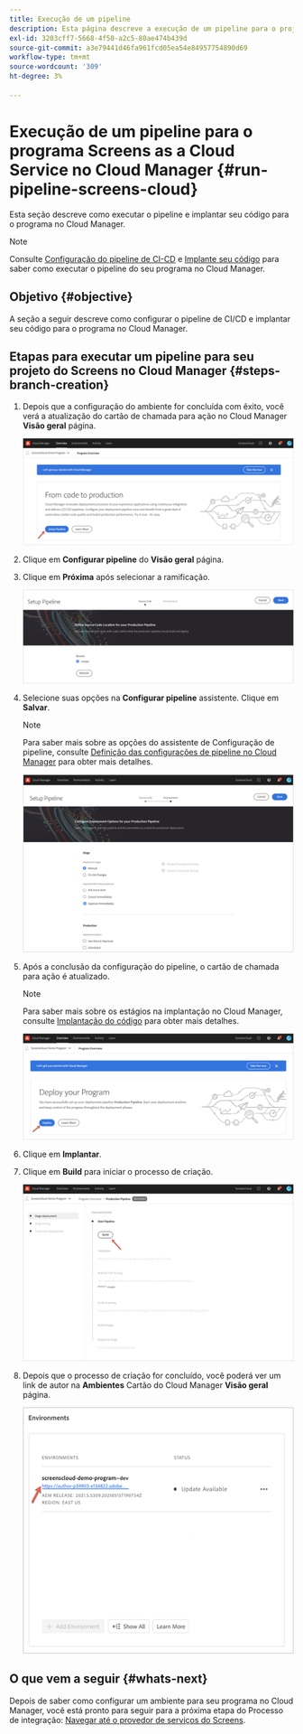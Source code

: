 ```yaml
---
title: Execução de um pipeline
description: Esta página descreve a execução de um pipeline para o projeto Screens as Cloud Service no Cloud Manager.
exl-id: 3203cff7-5668-4f50-a2c5-80ae474b439d
source-git-commit: a3e79441d46fa961fcd05ea54e84957754890d69
workflow-type: tm+mt
source-wordcount: '309'
ht-degree: 3%

---
```


# Execução de um pipeline para o programa Screens as a Cloud Service no Cloud Manager {#run-pipeline-screens-cloud}

Esta seção descreve como executar o pipeline e implantar seu código para o programa no Cloud Manager.

>[!NOTE]
>Consulte [Configuração do pipeline de CI-CD](https://experienceleague.adobe.com/docs/experience-manager-cloud-service/content/implementing/using-cloud-manager/cicd-pipelines/configuring-production-pipelines.html?lang=en) e [Implante seu código](https://experienceleague.adobe.com/docs/experience-manager-cloud-service/content/implementing/using-cloud-manager/deploy-code.html?lang=en) para saber como executar o pipeline do seu programa no Cloud Manager.

## Objetivo {#objective}

A seção a seguir descreve como configurar o pipeline de CI/CD e implantar seu código para o programa no Cloud Manager.

## Etapas para executar um pipeline para seu projeto do Screens no Cloud Manager {#steps-branch-creation}

1. Depois que a configuração do ambiente for concluída com êxito, você verá a atualização do cartão de chamada para ação no Cloud Manager **Visão geral** página.

   ![imagem](/help/screens-cloud/assets/onboarding/add-environ3.png)

1. Clique em **Configurar pipeline** do **Visão geral** página.

1. Clique em **Próxima** após selecionar a ramificação.

   ![imagem](/help/screens-cloud/assets/onboarding/run-pipeline1.png)

1. Selecione suas opções na **Configurar pipeline** assistente. Clique em **Salvar**.

   >[!NOTE]
   >Para saber mais sobre as opções do assistente de Configuração de pipeline, consulte [Definição das configurações de pipeline no Cloud Manager](https://experienceleague.adobe.com/docs/experience-manager-cloud-service/content/implementing/using-cloud-manager/cicd-pipelines/configuring-production-pipelines.html?lang=en) para obter mais detalhes.

   ![imagem](/help/screens-cloud/assets/onboarding/run-pipeline2-a.png)

1. Após a conclusão da configuração do pipeline, o cartão de chamada para ação é atualizado.

   >[!NOTE]
   >Para saber mais sobre os estágios na implantação no Cloud Manager, consulte [Implantação do código](https://experienceleague.adobe.com/docs/experience-manager-cloud-service/content/implementing/using-cloud-manager/deploy-code.html?lang=en) para obter mais detalhes.

   ![imagem](/help/screens-cloud/assets/onboarding/run-pipeline3.png)

1. Clique em **Implantar**.

1. Clique em **Build** para iniciar o processo de criação.

   ![imagem](/help/screens-cloud/assets/onboarding/run-pipeline4.png)

1. Depois que o processo de criação for concluído, você poderá ver um link de autor na **Ambientes** Cartão do Cloud Manager **Visão geral** página.

   ![imagem](/help/screens-cloud/assets/onboarding/run-pipeline5.png)

## O que vem a seguir {#whats-next}

Depois de saber como configurar um ambiente para seu programa no Cloud Manager, você está pronto para seguir para a próxima etapa do Processo de integração: [Navegar até o provedor de serviços do Screens](/help/screens-cloud/configuring/navigating-to-screens-services-provider.md).
